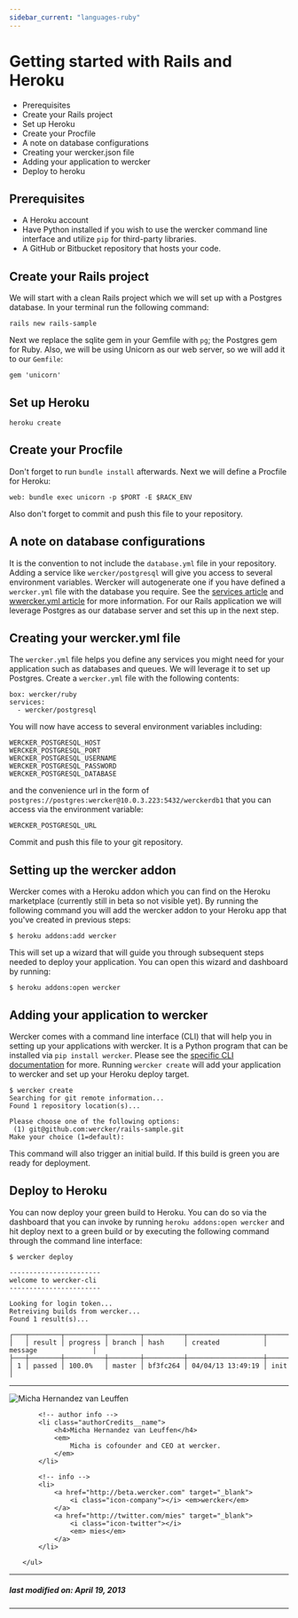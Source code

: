 ```yaml
---
sidebar_current: "languages-ruby"
---
```


# Getting started with Rails and Heroku

* Prerequisites
* Create your Rails project
* Set up Heroku
* Create your Procfile
* A note on database configurations
* Creating your wercker.json file
* Adding your application to wercker
* Deploy to heroku

## Prerequisites

* A Heroku account
* Have Python installed if you wish to use the wercker command line interface and utilize `pip` for third-party libraries.
* A GitHub or Bitbucket repository that hosts your code.

## Create your Rails project

We will start with a clean Rails project which we will set up with a Postgres database. In your terminal run the following command:


	rails new rails-sample

Next we replace the sqlite gem in your Gemfile with `pg`; the Postgres gem for Ruby. Also, we will be using Unicorn as our web server, so we will add it to our `Gemfile`:

    gem 'unicorn'

## Set up Heroku

	heroku create

## Create your Procfile

Don't forget to run `bundle install` afterwards. Next we will define a Procfile for Heroku:

	web: bundle exec unicorn -p $PORT -E $RACK_ENV

Also don't forget to commit and push this file to your repository.

## A note on database configurations

It is the convention to not include the `database.yml` file in your repository. Adding a service like `wercker/postgresql` will give you access to several environment variables. Wercker will autogenerate one if you have defined a `wercker.yml` file with the database you require. See the [services article](/articles/available-services "Available Services") and [wwercker.yml article](/articles/werckeryml "wercker.yml file") for more information. For our Rails application we will leverage Postgres as our database server and set this up in the next step.

## Creating your wercker.yml file

The `wercker.yml` file helps you define any services you might need for your application such as databases and queues. We will leverage it to set up Postgres. Create a `wercker.yml` file with the following contents:

	box: wercker/ruby
    services:
      - wercker/postgresql


You will now have access to several environment variables including:

	WERCKER_POSTGRESQL_HOST
	WERCKER_POSTGRESQL_PORT
	WERCKER_POSTGRESQL_USERNAME
	WERCKER_POSTGRESQL_PASSWORD
	WERCKER_POSTGRESQL_DATABASE

and the convenience url in the form of `postgres://postgres:wercker@10.0.3.223:5432/werckerdb1` that you can access via the environment variable:

	WERCKER_POSTGRESQL_URL

Commit and push this file to your git repository.

## Setting up the wercker addon

Wercker comes with a Heroku addon which you can find on the Heroku marketplace (currently still in beta so not visible yet). By running the following command you will add the wercker addon to your Heroku app that you've created in previous steps:

	$ heroku addons:add wercker

This will set up a wizard that will guide you through subsequent steps needed to deploy your application. You can open this wizard and dashboard by running:

	$ heroku addons:open wercker

## Adding your application to wercker

Wercker comes with a command line interface (CLI) that will help you in setting up your applications with wercker. It is a Python program that can be installed via `pip install wercker`. Please see the [specific CLI documentation](/articles/cli "The wercker command line interface") for more. Running `wercker create` will add your application to wercker and set up your Heroku deploy target.

	$ wercker create
	Searching for git remote information...
	Found 1 repository location(s)...

	Please choose one of the following options:
	 (1) git@github.com:wercker/rails-sample.git
	Make your choice (1=default):

This command will also trigger an initial build. If this build is green you are ready for deployment.

## Deploy to Heroku

You can now deploy your green build to Heroku. You can do so via the dashboard that you can invoke by running `heroku addons:open wercker` and hit deploy next to a green build or by executing the following command through the command line interface:

	$ wercker deploy

	-----------------------
	welcome to wercker-cli
	-----------------------

	Looking for login token...
	Retreiving builds from wercker...
	Found 1 result(s)...

	┌───┬────────┬──────────┬────────┬──────────┬───────────────────┬──────────────────────┐
	│   │ result │ progress │ branch │ hash     │ created           │ message              │
	├───┼────────┼──────────┼────────┼──────────┼───────────────────┼──────────────────────┤
	│ 1 │ passed │ 100.0%   │ master │ bf3fc264 │ 04/04/13 13:49:19 │ init                 │


-------

<div class="authorCredits">
    <span class="profile-picture">
        <img src="https://secure.gravatar.com/avatar/d4b19718f9748779d7cf18c6303dc17f?d=identicon&s=192" alt="Micha Hernandez van Leuffen"/>
    </span>
    <ul class="authorCredits">

        <!-- author info -->
        <li class="authorCredits__name">
            <h4>Micha Hernandez van Leuffen</h4>
            <em>
                Micha is cofounder and CEO at wercker.
            </em>
        </li>

        <!-- info -->
        <li>
            <a href="http://beta.wercker.com" target="_blank">
                <i class="icon-company"></i> <em>wercker</em>
            </a>
            <a href="http://twitter.com/mies" target="_blank">
                <i class="icon-twitter"></i>
                <em> mies</em>
            </a>
        </li>

    </ul>
</div>

-------
##### last modified on: April 19, 2013
-------
